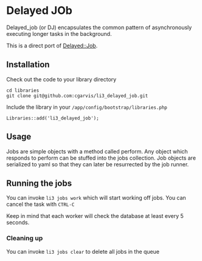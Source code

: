 # Delayed JOb

Delayed_job (or DJ) encapsulates the common pattern of asynchronously executing longer tasks in the background.

This is a direct port of [Delayed::Job](https://github.com/tobi/delayed_job).

## Installation

Check out the code to your library directory

    cd libraries
    git clone git@github.com:cgarvis/li3_delayed_job.git
    
Include the library in your `/app/config/bootstrap/libraries.php`

    Libraries::add('li3_delayed_job');
    
## Usage

Jobs are simple objects with a method called perform.  Any object which responds to perform can be stuffed into the jobs collection. Job objects are serialized to yaml so that they can later be resurrected by the job runner.

## Running the jobs

You can invoke `li3 jobs work` which will start working off jobs.  You can cancel the task with `CTRL-C`

Keep in mind that each worker will check the database at least every 5 seconds.

### Cleaning up

You can invoke `li3 jobs clear` to delete all jobs in the queue

